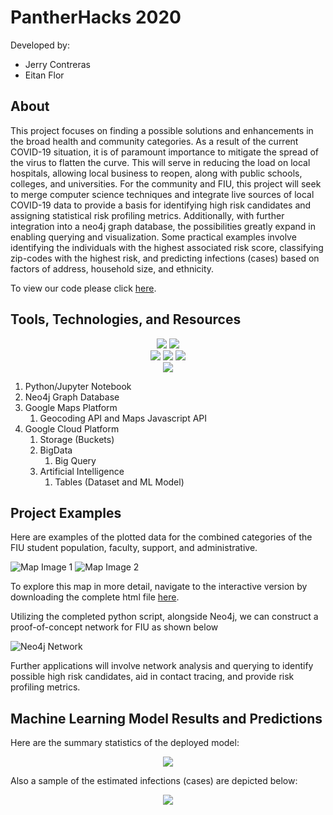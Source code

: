 # PantherHacks 2020

Developed by: 
- Jerry Contreras
- Eitan Flor

## About

This project focuses on finding a possible solutions and enhancements in the broad health and community categories. As a result of the current COVID-19 situation, it is of paramount importance to mitigate the spread of the virus to flatten the curve. This will serve in reducing the load on local hospitals, allowing local business to reopen, along with public schools, colleges, and universities. For the community and FIU, this project will seek to merge computer science techniques and integrate live sources of local COVID-19 data to provide a basis for identifying high risk candidates and assigning statistical risk profiling metrics. Additionally, with further integration into a neo4j graph database, the possibilities greatly expand in enabling querying and visualization. Some practical examples involve identifying the individuals with the highest associated risk score, classifying zip-codes with the highest risk, and predicting infections (cases) based on factors of address, household size, and ethnicity. 

To view our code please click [here](https://github.com/eitanflor/pantherhacks/blob/master/Risk%20Profile%20Monitoring.ipynb).

## Tools, Technologies, and Resources

<p align="center">
    <img src="https://github.com/eitanflor/pantherhacks/blob/master/Static%20Files/Google%20Resources/cloud.png">
    <img src="https://github.com/eitanflor/pantherhacks/blob/master/Static%20Files/Google%20Resources/neo4j.png">
<br>  
    <img src="https://github.com/eitanflor/pantherhacks/blob/master/Static%20Files/Google%20Resources/bigquery.png">
    <img src="https://github.com/eitanflor/pantherhacks/blob/master/Static%20Files/Google%20Resources/automl.jpg">
    <img src="https://github.com/eitanflor/pantherhacks/blob/master/Static%20Files/Google%20Resources/storage.png">
<br>
    <img src="https://github.com/eitanflor/pantherhacks/blob/master/Static%20Files/Google%20Resources/maps%20platform.png">
</p>

1. Python/Jupyter Notebook
1. Neo4j Graph Database
1. Google Maps Platform
    1. Geocoding API and Maps Javascript API
1. Google Cloud Platform
   1. Storage (Buckets)
   1. BigData
      1. Big Query
   1. Artificial Intelligence
      1. Tables (Dataset and ML Model) 

## Project Examples

Here are examples of the plotted data for the combined categories of the FIU student population, faculty, support, and administrative. 

![Map Image 1](https://github.com/eitanflor/pantherhacks/blob/master/Static%20Files/Zoomed-Out-Focus.JPG)
![Map Image 2](https://github.com/eitanflor/pantherhacks/blob/master/Static%20Files/FIU-MMC-Focus.JPG)

To explore this map in more detail, navigate to the interactive version by downloading the complete html file [here](https://github.com/eitanflor/pantherhacks/blob/master/Static%20Files/map.html).

Utilizing the completed python script, alongside Neo4j, we can construct a proof-of-concept network for FIU as shown below 

![Neo4j Network](https://github.com/eitanflor/pantherhacks/blob/master/Static%20Files/neo4j.png)

Further applications will involve network analysis and querying to identify possible high risk candidates, aid in contact tracing, and provide risk profiling metrics. 

## Machine Learning Model Results and Predictions

Here are the summary statistics of the deployed model:

<p align="center">
    <img src="https://github.com/eitanflor/pantherhacks/blob/master/Static%20Files/model%20results.JPG">
</p>

Also a sample of the estimated infections (cases) are depicted below:

<p align="center">
    <img src="https://github.com/eitanflor/pantherhacks/blob/master/Static%20Files/model-sample-results.JPG">
</p>


